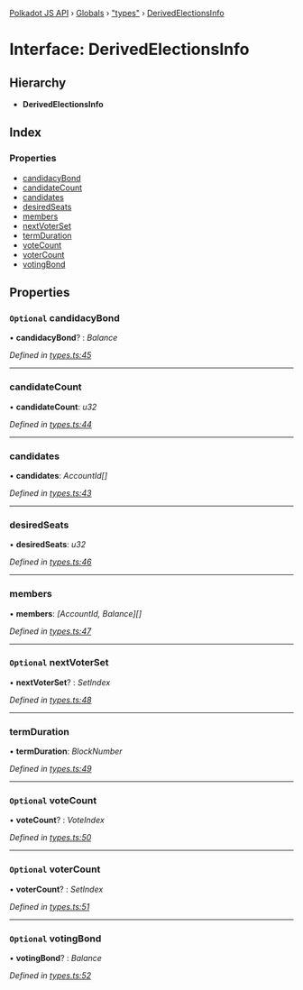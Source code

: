 [Polkadot JS API](../README.md) › [Globals](../globals.md) › ["types"](../modules/_types_.md) › [DerivedElectionsInfo](_types_.derivedelectionsinfo.md)

# Interface: DerivedElectionsInfo

## Hierarchy

* **DerivedElectionsInfo**

## Index

### Properties

* [candidacyBond](_types_.derivedelectionsinfo.md#optional-candidacybond)
* [candidateCount](_types_.derivedelectionsinfo.md#candidatecount)
* [candidates](_types_.derivedelectionsinfo.md#candidates)
* [desiredSeats](_types_.derivedelectionsinfo.md#desiredseats)
* [members](_types_.derivedelectionsinfo.md#members)
* [nextVoterSet](_types_.derivedelectionsinfo.md#optional-nextvoterset)
* [termDuration](_types_.derivedelectionsinfo.md#termduration)
* [voteCount](_types_.derivedelectionsinfo.md#optional-votecount)
* [voterCount](_types_.derivedelectionsinfo.md#optional-votercount)
* [votingBond](_types_.derivedelectionsinfo.md#optional-votingbond)

## Properties

### `Optional` candidacyBond

• **candidacyBond**? : *Balance*

*Defined in [types.ts:45](https://github.com/polkadot-js/api/blob/453aacb669/packages/api-derive/src/types.ts#L45)*

___

###  candidateCount

• **candidateCount**: *u32*

*Defined in [types.ts:44](https://github.com/polkadot-js/api/blob/453aacb669/packages/api-derive/src/types.ts#L44)*

___

###  candidates

• **candidates**: *AccountId[]*

*Defined in [types.ts:43](https://github.com/polkadot-js/api/blob/453aacb669/packages/api-derive/src/types.ts#L43)*

___

###  desiredSeats

• **desiredSeats**: *u32*

*Defined in [types.ts:46](https://github.com/polkadot-js/api/blob/453aacb669/packages/api-derive/src/types.ts#L46)*

___

###  members

• **members**: *[AccountId, Balance][]*

*Defined in [types.ts:47](https://github.com/polkadot-js/api/blob/453aacb669/packages/api-derive/src/types.ts#L47)*

___

### `Optional` nextVoterSet

• **nextVoterSet**? : *SetIndex*

*Defined in [types.ts:48](https://github.com/polkadot-js/api/blob/453aacb669/packages/api-derive/src/types.ts#L48)*

___

###  termDuration

• **termDuration**: *BlockNumber*

*Defined in [types.ts:49](https://github.com/polkadot-js/api/blob/453aacb669/packages/api-derive/src/types.ts#L49)*

___

### `Optional` voteCount

• **voteCount**? : *VoteIndex*

*Defined in [types.ts:50](https://github.com/polkadot-js/api/blob/453aacb669/packages/api-derive/src/types.ts#L50)*

___

### `Optional` voterCount

• **voterCount**? : *SetIndex*

*Defined in [types.ts:51](https://github.com/polkadot-js/api/blob/453aacb669/packages/api-derive/src/types.ts#L51)*

___

### `Optional` votingBond

• **votingBond**? : *Balance*

*Defined in [types.ts:52](https://github.com/polkadot-js/api/blob/453aacb669/packages/api-derive/src/types.ts#L52)*
